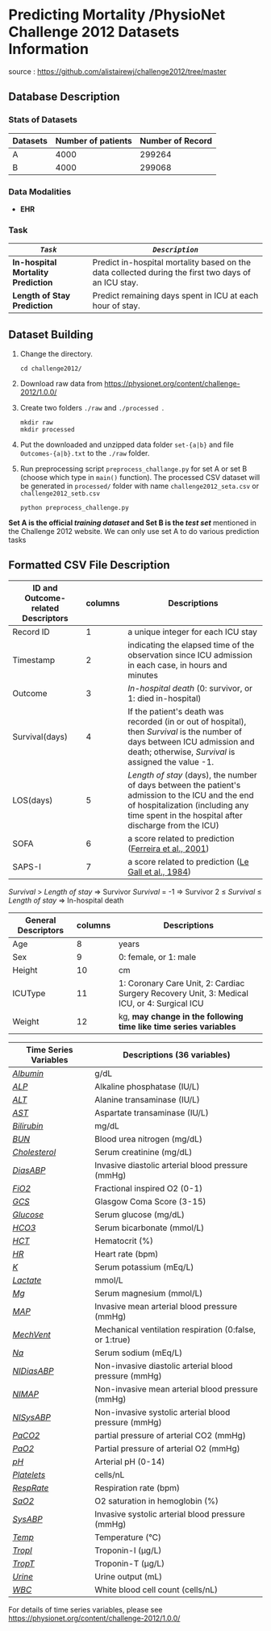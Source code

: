 # Predicting Mortality /PhysioNet Challenge 2012 Datasets Information

source : https://github.com/alistairewj/challenge2012/tree/master

## Database Description

### Stats of Datasets

| Datasets | Number of patients | Number of Record |
| -------- | ------------------ | ---------------- |
| A        | 4000              | 299264           |
| B        | 4000              | 299068           |

### Data Modalities

- **EHR**

### Task

| ***`Task`***                         | ***`Description`***                                          |
| ------------------------------------ | ------------------------------------------------------------ |
| **In-hospital Mortality Prediction** | Predict in-hospital mortality based on the data collected during the first two days of an ICU stay. |
| **Length of Stay Prediction**        | Predict remaining days spent in ICU at each hour of stay.    |

## Dataset Building

1. Change the directory.

   ```
   cd challenge2012/
   ```

2. Download raw data from https://physionet.org/content/challenge-2012/1.0.0/

3. Create two folders `./raw`  and `./processed `. 

   ```
   mkdir raw
   mkdir processed
   ```

4. Put the downloaded and unzipped data folder `set-{a|b}` and file `Outcomes-{a|b}.txt` to the `./raw` folder.

5. Run preprocessing script `preprocess_challange.py` for set A or set B (choose which type in `main()` function). The processed CSV dataset will be generated in `processed/` folder with name `challenge2012_seta.csv` or `challenge2012_setb.csv`

   ```
   python preprocess_challenge.py
   ```

**Set A is the official *training dataset* and Set B is the *test set*** mentioned in the Challenge 2012 website. We can only use set A to do various prediction tasks

## Formatted CSV File Description

| ID and Outcome-related Descriptors | columns | Descriptions                                                 |
| ---------------------------------- | ------- | ------------------------------------------------------------ |
| Record ID                          | 1       | a unique integer for each ICU stay                           |
| Timestamp                          | 2       | indicating the elapsed time of the observation since ICU admission in each case, in hours and minutes |
| Outcome                            | 3       | *In-hospital death* (0: survivor, or 1: died in-hospital)    |
| Survival(days)                     | 4       | If the patient's death was recorded (in or out of hospital), then *Survival* is the number of days between ICU admission and death; otherwise, *Survival* is assigned the value -1. |
| LOS(days)                          | 5       | *Length of stay* (days), the number of days between the patient's admission to the ICU and the end of hospitalization (including any time spent in the hospital after discharge from the ICU) |
| SOFA                               | 6       | a score related to prediction ([Ferreira et al., 2001](http://www.ncbi.nlm.nih.gov/pubmed/11594901)) |
| SAPS-I                             | 7       | a score related to prediction ([Le Gall et al., 1984](http://www.ncbi.nlm.nih.gov/pubmed/6499483)) |

*Survival* > *Length of stay* ⇒ Survivor
 	*Survival* = -1 ⇒ Survivor
 	2 ≤ *Survival* ≤ *Length of stay* ⇒ In-hospital death

| General Descriptors | columns | Descriptions                                                 |
| ------------------- | ------- | ------------------------------------------------------------ |
| Age                 | 8       | years                                                        |
| Sex                 | 9       | 0: female, or 1: male                                        |
| Height              | 10      | cm                                                           |
| ICUType             | 11      | 1: Coronary Care Unit, 2: Cardiac Surgery Recovery Unit, 3: Medical ICU, or 4: Surgical ICU |
| Weight              | 12      | kg, **may change in the following time like time series variables** |

| Time Series Variables                                        | Descriptions (36 variables)                      |
| ------------------------------------------------------------ | ------------------------------------------------------- |
| [*Albumin*](http://en.wikipedia.org/wiki/Human_serum_albumin) | g/dL                                                    |
| [*ALP*](http://en.wikipedia.org/wiki/Alkaline_phosphatase)   | Alkaline phosphatase (IU/L)                             |
| [*ALT*](http://en.wikipedia.org/wiki/Alanine_transaminase)   | Alanine transaminase (IU/L)                             |
| [*AST*](http://en.wikipedia.org/wiki/Aspartate_transaminase) | Aspartate transaminase (IU/L)                           |
| [*Bilirubin*](http://en.wikipedia.org/wiki/Bilirubin)        | mg/dL                                                   |
| [*BUN*](http://en.wikipedia.org/wiki/BUN)                    | Blood urea nitrogen (mg/dL)                             |
| [*Cholesterol*](http://en.wikipedia.org/wiki/Cholesterol)    | Serum creatinine (mg/dL)                                |
| [*DiasABP*](http://en.wikipedia.org/wiki/Diastolic_blood_pressure) | Invasive diastolic arterial blood pressure (mmHg)       |
| [*FiO2*](http://en.wikipedia.org/wiki/FIO2)                  | Fractional inspired O2 (0-1)                            |
| [*GCS*](http://en.wikipedia.org/wiki/Glasgow_coma_score)     | Glasgow Coma Score (3-15)                               |
| [*Glucose*](http://en.wikipedia.org/wiki/Serum_glucose)      | Serum glucose (mg/dL)                                   |
| [*HCO3*](http://en.wikipedia.org/wiki/Bicarbonate#Diagnostics) | Serum bicarbonate (mmol/L)                              |
| [*HCT*](http://en.wikipedia.org/wiki/Hematocrit)             | Hematocrit (%)                                          |
| [*HR*](http://en.wikipedia.org/wiki/Heart_rate)              | Heart rate (bpm)                                        |
| [*K*](http://en.wikipedia.org/wiki/Hypokalemia)              | Serum potassium (mEq/L)                                 |
| [*Lactate*](http://en.wikipedia.org/wiki/Lactic_acid)        | mmol/L                                                  |
| [*Mg*](http://en.wikipedia.org/wiki/Magnesium#Biological_role) | Serum magnesium (mmol/L)                                |
| [*MAP*](http://en.wikipedia.org/wiki/Mean_arterial_pressure) | Invasive mean arterial blood pressure (mmHg)            |
| [*MechVent*](http://en.wikipedia.org/wiki/Mechanical_ventilation) | Mechanical ventilation respiration (0:false, or 1:true) |
| [*Na*](http://en.wikipedia.org/wiki/Serum_sodium)            | Serum sodium (mEq/L)                                    |
| [*NIDiasABP*](http://en.wikipedia.org/wiki/Diastolic_blood_pressure) | Non-invasive diastolic arterial blood pressure (mmHg)   |
| [*NIMAP*](http://en.wikipedia.org/wiki/Mean_arterial_pressure) | Non-invasive mean arterial blood pressure (mmHg)        |
| [*NISysABP*](http://en.wikipedia.org/wiki/Systolic_blood_pressure) | Non-invasive systolic arterial blood pressure (mmHg)    |
| [*PaCO2*](http://en.wikipedia.org/wiki/Arterial_blood_gas)   | partial pressure of arterial CO2 (mmHg)                 |
| [*PaO2*](http://en.wikipedia.org/wiki/Arterial_blood_gas)    | Partial pressure of arterial O2 (mmHg)                  |
| [*pH*](http://en.wikipedia.org/wiki/Arterial_blood_gas)      | Arterial pH (0-14)                                      |
| [*Platelets*](http://en.wikipedia.org/wiki/Platelets)        | cells/nL                                                |
| [*RespRate*](http://en.wikipedia.org/wiki/Respiratory_physiology) | Respiration rate (bpm)                                  |
| [*SaO2*](http://en.wikipedia.org/wiki/Arterial_blood_gas)    | O2 saturation in hemoglobin (%)                         |
| [*SysABP*](http://en.wikipedia.org/wiki/Systolic_blood_pressure) | Invasive systolic arterial blood pressure (mmHg)        |
| [*Temp*](http://en.wikipedia.org/wiki/Normal_human_body_temperature) | Temperature (°C)                                        |
| [*TropI*](http://en.wikipedia.org/wiki/Troponin)             | Troponin-I (μg/L)                                       |
| [*TropT*](http://en.wikipedia.org/wiki/Troponin)             | Troponin-T (μg/L)                                       |
| [*Urine*](http://en.wikipedia.org/wiki/Fluid_balance)        | Urine output (mL)                                       |
| [*WBC*](http://en.wikipedia.org/wiki/Reference_ranges_for_blood_tests#Hematology) | White blood cell count (cells/nL)                       |

For details of time series variables, please see https://physionet.org/content/challenge-2012/1.0.0/

